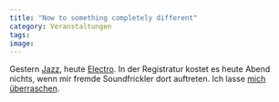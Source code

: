 ```yaml
---
title: "Now to something completely different"
category: Veranstaltungen
tags: 
image: 
---
```


Gestern [Jazz](http://www.misantropolis.de/2006/08/talking-all-that), heute [Electro](http://www.dieregistratur.de/veranstaltung.php?id=523). In der Registratur kostet es heute Abend nichts, wenn mir fremde Soundfrickler dort auftreten. Ich lasse [mich überraschen](http://de.wikipedia.org/wiki/Rudi_Carrell).